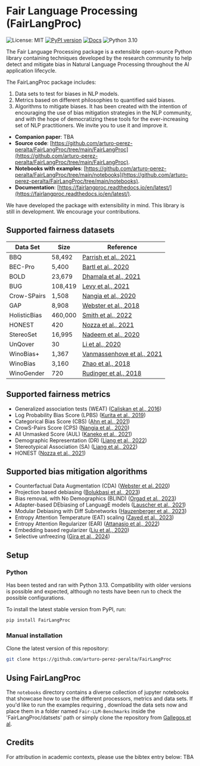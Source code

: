 # Fair Language Processing (FairLangProc)

![License: MIT](https://img.shields.io/badge/License-MIT-blue.svg)
[![PyPI version](https://img.shields.io/pypi/v/FairLangProc.svg)](https://pypi.org/project/FairLangProc/)
[![Docs](https://readthedocs.org/projects/fairlangproc/badge/?version=latest)](https://fairlangproc.readthedocs.io/en/latest/)
![Python 3.10](https://img.shields.io/badge/python-3.10-blue.svg)

The Fair Language Processing package is a extensible open-source Python library containing techniques developed by the
research community to help detect and mitigate bias in Natural Language Processing throughout the AI application lifecycle.

The FairLangProc package includes:
1) Data sets to test for biases in NLP models.
2) Metrics based on different philosophies to quantified said biases. 
3) Algorithms to mitigate biases.
It has been created with the intention of encouraging the use of bias mitigation strategies in the NLP community, and with the hope of democratizing these tools for the ever-increasing set of NLP practitioners. We invite you to use it and improve it.

* **Companion paper**: TBA
* **Source code**: [https://github.com/arturo-perez-peralta/FairLangProc/tree/main/FairLangProc](https://github.com/arturo-perez-peralta/FairLangProc/tree/main/FairLangProc).
* **Notebooks with examples**: [https://github.com/arturo-perez-peralta/FairLangProc/tree/main/notebooks](https://github.com/arturo-perez-peralta/FairLangProc/tree/main/notebooks).
* **Documentation**: [https://fairlangproc.readthedocs.io/en/latest/](https://fairlangproc.readthedocs.io/en/latest/).

We have developed the package with extensibility in mind. This library is still in development. We encourage your contributions.

## Supported fairness datasets

| Data Set       | Size     | Reference |
|----------------|----------|-----------|
| BBQ            | 58,492   | [Parrish et al., 2021](https://arxiv.org/abs/2110.08193) |
| BEC-Pro        | 5,400    | [Bartl et al., 2020](https://arxiv.org/abs/2010.14534) |
| BOLD           | 23,679   | [Dhamala et al., 2021](https://doi.org/10.1145/3442188.3445924) |
| BUG            | 108,419  | [Levy et al., 2021](https://arxiv.org/abs/2109.03858) |
| Crow-SPairs    | 1,508    | [Nangia et al., 2020](https://aclanthology.org/2020.emnlp-main.154/) |
| GAP            | 8,908    | [Webster et al., 2018](https://aclanthology.org/Q18-1029) |
| HolisticBias   | 460,000  | [Smith et al., 2022](https://arxiv.org/abs/2205.09209) |
| HONEST         | 420      | [Nozza et al., 2021](https://aclanthology.org/2021.naacl-main.191/) |
| StereoSet      | 16,995   | [Nadeem et al., 2020](https://arxiv.org/abs/2004.09456) |
| UnQover        | 30       | [Li et al., 2020](https://arxiv.org/abs/2010.02428) |
| WinoBias+      | 1,367    | [Vanmassenhove et al., 2021](https://arxiv.org/abs/2109.06105) |
| WinoBias       | 3,160    | [Zhao et al., 2018](https://arxiv.org/abs/1804.06876) |
| WinoGender     | 720      | [Rudinger et al., 2018](https://arxiv.org/abs/1804.09301) |

## Supported fairness metrics

* Generalized association tests (WEAT) ([Caliskan et al., 2016](https://arxiv.org/abs/1608.07187))
* Log Probability Bias Score (LPBS) ([Kurita et al., 2019](https://arxiv.org/abs/1906.07337))
* Categorical Bias Score (CBS) ([Ahn et al., 2021](https://aclanthology.org/2021.emnlp-main.42/))
* CrowS-Pairs Score (CPS) ([Nangia et al., 2020](https://aclanthology.org/2020.emnlp-main.154/))
* All Unmasked Score (AUL) ([Kaneko et al., 2021](https://arxiv.org/abs/2104.07496))
* Demographic Representation (DR) ([Liang et al., 2022](https://arxiv.org/abs/2211.09110))
* Stereotypical Association (SA) ([Liang et al., 2022](https://arxiv.org/abs/2211.09110))
* HONEST ([Nozza et al., 2021](https://aclanthology.org/2021.naacl-main.191/))

## Supported bias mitigation algorithms

* Counterfactual Data Augmentation (CDA) ([Webster et al. 2020](https://arxiv.org/abs/2010.06032))
* Projection based debiasing ([Bolukbasi et al., 2023](https://arxiv.org/abs/1607.06520))
* Bias removaL wIth No Demographics (BLIND) ([Orgad et al., 2023](https://aclanthology.org/2023.acl-long.490/))
* Adapter-based DEbiasing of LanguagE models ([Lauscher et al., 2021](https://arxiv.org/abs/2109.03646))
* Modular Debiasing with Diff Subnetworks ([Hauzenberger et al., 2023](https://aclanthology.org/2023.findings-acl.386/))
* Entropy Attention Temperature (EAT) scaling ([Zayed et al., 2023](https://arxiv.org/abs/2305.13088))
* Entropy Attention Regularizer (EAR) ([Attanasio et al., 2022](https://arxiv.org/abs/2203.09192))
* Embedding based regularizer ([Liu et al., 2020](https://arxiv.org/abs/1910.10486))
* Selective unfreezing ([Gira et al., 2024](https://aclanthology.org/2022.ltedi-1.8/))

## Setup

### Python

Has been tested and ran with Python 3.13. Compatibility with older versions is possible and expected, although no tests have been run to check the possible configurations.

To install the latest stable version from PyPI, run:

```bash
pip install FairLangProc
```

### Manual installation

Clone the latest version of this repository:

```bash
git clone https://github.com/arturo-perez-peralta/FairLangProc
```

## Using FairLangProc

The `notebooks` directory contains a diverse collection of jupyter notebooks that showcase how to use the different processors, metrics and data sets. If you'd like to run the examples requiring , download the data sets now and place them in a folder named `Fair-LLM-Benchmarks` inside the 'FairLangProc/datsets' path or simply clone the repository from [Gallegos et al](https://github.com/i-gallegos/Fair-LLM-Benchmark).

## Credits

For attribution in academic contexts, please use the bibtex entry below:
TBA
